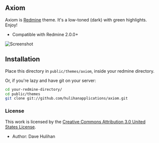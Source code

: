 ## Axiom

Axiom is [Redmine](http://www.redmine.org/) theme. It's a low-toned (dark) with green highlights. Enjoy!

* Compatible with Redmine 2.0.0+

![Screenshot](https://github.com/hulihanapplications/axiom/raw/master/screenshot.png)

## Installation

Place this directory in `public/themes/axiom`, inside your redmine directory.

Or, if you're lazy and have git on your server:

```sh
cd your-redmine-directory/
cd public/themes
git clone git://github.com/hulihanapplications/axiom.git
```

### License

This work is licensed by the [Creative Commons Attribution 3.0 United States License](http://creativecommons.org/licenses/by/3.0/).

* Author: Dave Hulihan
